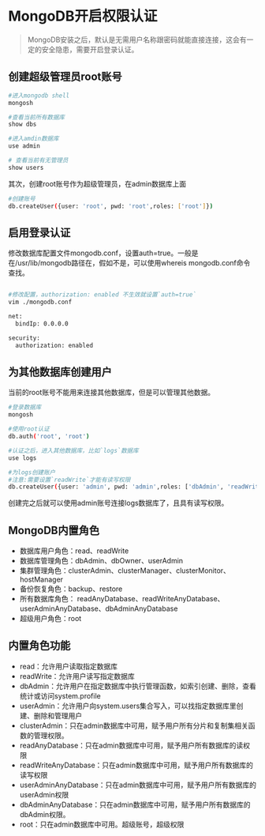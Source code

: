 # MongoDB开启权限认证

> MongoDB安装之后，默认是无需用户名称跟密码就能直接连接，这会有一定的安全隐患，需要开启登录认证。

## 创建超级管理员root账号

```bash
#进入mongodb shell
mongosh

#查看当前所有数据库
show dbs

#进入amdin数据库
use admin

# 查看当前有无管理员
show users
```

其次，创建root账号作为超级管理员，在admin数据库上面

```bash
#创建账号
db.createUser({user: 'root', pwd: 'root',roles: ['root']})
```

## 启用登录认证

修改数据库配置文件mongodb.conf，设置auth=true。一般是在/usr/lib/mongodb路径在，假如不是，可以使用whereis mongodb.conf命令查找。

```bash

#修改配置，authorization: enabled 不生效就设置`auth=true`
vim ./mongodb.conf

net:
  bindIp: 0.0.0.0

security:
  authorization: enabled

```

## 为其他数据库创建用户

当前的root账号不能用来连接其他数据库，但是可以管理其他数据。

```bash
#登录数据库
mongosh

#使用root认证
db.auth('root', 'root')

#认证之后，进入其他数据库，比如`logs`数据库
use logs

#为logs创建账户
#注意:需要设置`readWrite`才能有读写权限
db.createUser({user: 'admin', pwd: 'admin',roles: ['dbAdmin', 'readWrite']})
```

创建完之后就可以使用admin账号连接logs数据库了，且具有读写权限。

## MongoDB内置角色

- 数据库用户角色：read、readWrite
- 数据库管理角色：dbAdmin、dbOwner、userAdmin
- 集群管理角色：clusterAdmin、clusterManager、clusterMonitor、hostManager
- 备份恢复角色：backup、restore
- 所有数据库角色： readAnyDatabase、readWriteAnyDatabase、userAdminAnyDatabase、dbAdminAnyDatabase
- 超级用户角色：root

## 内置角色功能

- read：允许用户读取指定数据库
- readWrite：允许用户读写指定数据库
- dbAdmin：允许用户在指定数据库中执行管理函数，如索引创建、删除，查看统计或访问system.profile
- userAdmin：允许用户向system.users集合写入，可以找指定数据库里创建、删除和管理用户
- clusterAdmin：只在admin数据库中可用，赋予用户所有分片和复制集相关函数的管理权限。
- readAnyDatabase：只在admin数据库中可用，赋予用户所有数据库的读权限
- readWriteAnyDatabase：只在admin数据库中可用，赋予用户所有数据库的读写权限
- userAdminAnyDatabase：只在admin数据库中可用，赋予用户所有数据库的userAdmin权限
- dbAdminAnyDatabase：只在admin数据库中可用，赋予用户所有数据库的dbAdmin权限。
- root：只在admin数据库中可用。超级账号，超级权限
